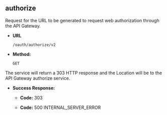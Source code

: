 authorize
----
  Request for the URL to be generated to request web authorization through the API Gateway.
  
* **URL**

  `/oauth/authorize/v2`

* **Method:**
  
  `GET`


The service will return a 303 HTTP response and the Location will be to the API Gateway authorize service.


* **Success Response:**

  * **Code:** 303 <br />

  * **Code:** 500 INTERNAL_SERVER_ERROR <br/>

